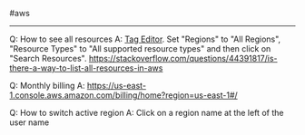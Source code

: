 #aws

---

Q: How to see all resources
A: [Tag Editor](https://console.aws.amazon.com/resource-groups/tag-editor/find-resources).
	Set "Regions" to "All Regions", "Resource Types" to "All supported resource types" and then click on "Search Resources".
https://stackoverflow.com/questions/44391817/is-there-a-way-to-list-all-resources-in-aws

Q: Monthly billing
A: https://us-east-1.console.aws.amazon.com/billing/home?region=us-east-1#/

Q: How to switch active region
A: Click on a region name at the left of the user name